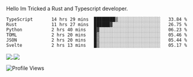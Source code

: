 Hello Im Tricked a Rust and Typescript developer.

<!--START_SECTION:waka-->

```text
TypeScript       14 hrs 29 mins  ████████▒░░░░░░░░░░░░░░░░   33.84 %
Rust             11 hrs 27 mins  ██████▓░░░░░░░░░░░░░░░░░░   26.75 %
Python           2 hrs 40 mins   █▓░░░░░░░░░░░░░░░░░░░░░░░   06.23 %
TOML             2 hrs 20 mins   █▒░░░░░░░░░░░░░░░░░░░░░░░   05.46 %
JSON             2 hrs 20 mins   █▒░░░░░░░░░░░░░░░░░░░░░░░   05.44 %
Svelte           2 hrs 13 mins   █▒░░░░░░░░░░░░░░░░░░░░░░░   05.17 %
```

<!--END_SECTION:waka-->

<a href="https://github.com/Tricked-dev?tab=repositories">
  <img align="center" src="https://github-readme-stats.vercel.app/api/top-langs/?username=Tricked-dev&hide=scheme&count_private=true&title_color=EC5061&text_color=FBDCDF&icon_color=E89F9A&bg_color=0D1117" />
</a>
<a href="https://github.com/Tricked-dev?tab=repositories">
  <img align="center" src="https://github-readme-stats.vercel.app/api?username=Tricked-dev&show_icons=true&line_height=33&count_private=true&title_color=EC5061&text_color=FBDCDF&icon_color=E89F9A&bg_color=0D1117&compact=true" />
</a>

![Profile Views](https://api.tricked.pro/badge?user=tricked&style=FlatSquare)
